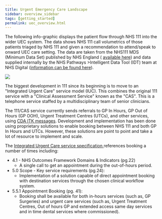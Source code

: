 ```yaml
---
title: Urgent Emergency Care Landscape
sidebar: overview_sidebar
tags: [getting_started]
permalink: uec_overview.html
---
```


The following info-graphic displays the patient flow through NHS 111 into the wider UEC system. The data shows NHS 111 call volumetrics of those patients triaged by NHS 111 and given a recommendation to attend/speak to onward UEC care setting. The data are taken from the NHS111 MDS (Minimum Data Set) published by NHS England ( <a href="https://www.england.nhs.uk/statistics/statistical-work-areas/nhs-111-minimum-data-set/" target="_blank"> available here</a>) and data supplied internally by the NHS Pathways >Intelligent Data Tool (IDT) team at NHS Digital (<a href="https://digital.nhs.uk/services/directory-of-services-dos" target="_blank">information can be found here</a>).

<image src="images/overview/iuc_overview2.png"/>  

The biggest development in 111 since its beginning is to move to an "Integrated Urgent Care" service model (IUC). This combines the original 111 service with a "Clinical Assessment Service" known as the "CAS". This is a telephone service staffed by a multidisciplinary team of senior clinicians.

The 111/CAS service currently sends referrals to GP In Hours, GP Out of Hours (GP OOH), Urgent Treatment Centres (UTCs), and other services, using <a href="https://developer.nhs.uk/apis/uec-tech-standards/referrals.html" target="_blank">CDA ITK messages</a>. Development and implementation has been done using proprietary solutions to enable booking between NHS 111 and both GP In Hours and UTCs. However, these solutions are point to point and take a lot of resource to implement and scale.

The <a href="https://www.england.nhs.uk/wp-content/uploads/2014/06/Integrated-Urgent-Care-Service-Specification.pdf" target="_blank">Integrated Urgent Care service specification </a> references booking a number of times including:

* 4.1 - NHS Outcomes Framework Domains & Indicators (pg.22)
  * A single call to get an appointment during the out-of-hours period.
* 5.0 Scope - Key service requirements (pg.24):
  * Implementation of a solution capable of direct appointment booking with destination services through the chosen clinical workflow system. 
* 5.5.1 Appointment Booking (pg. 41):
  * Booking shall be available for both in-hours services (such as, GP Surgeries) and urgent care services (such as, Urgent Treatment Centres, Out of hours GP and extended access same day services and in time dental services where commissioned). 
